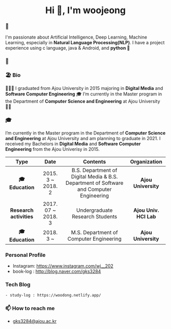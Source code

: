 <h1 align="center">Hi 👋, I'm woojeong</h1>

### 🔭
I'm passionate about Artificial Intelligence, Deep Learning, Machine Learning, especially in **Natural Language Processing(NLP)**. I have a project experience using c language, java & Android, and **python 💪**

### 👯


### 🏖 Bio
👩🏻‍💻 I graduated from Ajou University in 2015 majoring in **Digital Media** and **Software Computer Engineering** 🎓 I’m currently in the Master program in the Department of **Computer Science and Engineering** at Ajou University 🏃‍♀️

### 🎓
I’m currently in the Master program in the Department of **Computer Science and Engineering** at Ajou University and am planning to graduate in 2021. I received my Bachelors in **Digital Media** and **Software Computer Engineering** from the Ajou Univerisy in 2015.

| **Type** | **Date** | **Contents** | **Organization** |
|:--------:|:--------:|:--------:|:--------:|
| **🎓 Education** | 2015. 3 ~ 2018. 2 | B.S. Department of Digital Media & B.S. Department of Software and Computer Engineering | **Ajou University** |
| **Research activities** | 2017. 07 ~ 2018. 3 | Undergraduate Research Students | **Ajou Univ. HCI Lab** |
| **🎓 Education** | 2018. 3 ~ | M.S.  Department of Computer Engineering | **Ajou University** |

### Personal Profile
  - Instagram: https://www.instagram.com/wj__202
  - book-log : http://blog.naver.com/gks3284

### Tech Blog
    - study-log : https://woodong.netlify.app/

### 📫 How to reach me
- gks3284@ajou.ac.kr
